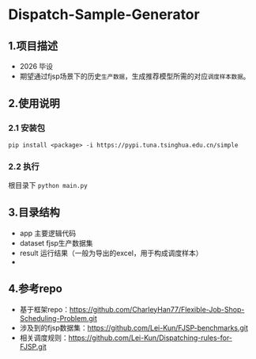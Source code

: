 # Dispatch-Sample-Generator

## 1.项目描述
- 2026 毕设
- 期望通过fjsp场景下的历史`生产数据`，生成推荐模型所需的对应`调度样本数据`。

## 2.使用说明

### 2.1 安装包

`pip install <package> -i https://pypi.tuna.tsinghua.edu.cn/simple`

### 2.2 执行
根目录下
`python main.py`

## 3.目录结构
- app 主要逻辑代码
- dataset fjsp生产数据集
- result 运行结果（一般为导出的excel，用于构成调度样本）
- 

## 4.参考repo
- 基于框架repo：https://github.com/CharleyHan77/Flexible-Job-Shop-Scheduling-Problem.git
- 涉及到的fjsp数据集：https://github.com/Lei-Kun/FJSP-benchmarks.git
- 相关调度规则：https://github.com/Lei-Kun/Dispatching-rules-for-FJSP.git